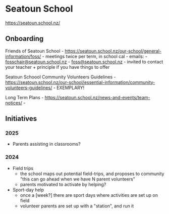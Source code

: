# Seatoun School

https://seatoun.school.nz/

## Onboarding

Friends of Seatoun School
    - https://seatoun.school.nz/our-school/general-information/foss/
    - meetings twice per term, in school cal
    - emails:
        - fosschair@seatoun.school.nz
        - foss@seatoun.school.nz
    - invited to contact your teacher + principle if you have things to offer

Seatoun Schoool Community Volunteers Guidelines
    - https://seatoun.school.nz/our-school/essential-information/community-volunteers-guidelines/
    - EXEMPLARY!

Long Term Plans
    - https://seatoun.school.nz/news-and-events/team-notices/
    - 


## Initiatives

### 2025

- Parents assisting in classrooms?

### 2024

- Field trips
    - the school maps out potential field-trips, and proposes to community "this can go ahead when we have N parent volunteers"
    - parents motivated to activate by helping?
- Sport-day help
    - once a [week?] there are sport days where activities are set up on field
    - volunteer parents are set up with a "station", and run it



